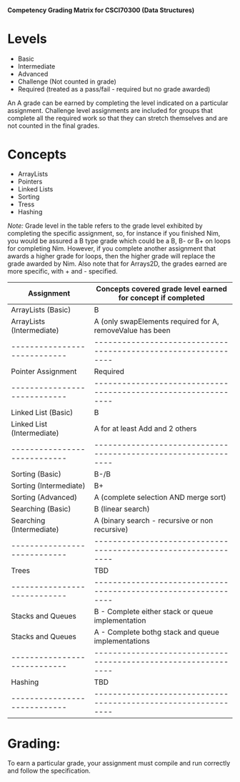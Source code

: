 #### Competency Grading Matrix for CSCI70300 (Data Structures)

# Levels
- Basic
- Intermediate
- Advanced
- Challenge (Not counted in grade)
- Required (treated as a pass/fail - required but no grade awarded)

An A grade can be earned by completing the level indicated on a
particular assignment. Challenge level assignments are included for
groups that complete all the required work so that they can stretch themselves and 
are not counted in the final grades.


# Concepts
- ArrayLists
- Pointers
- Linked Lists
- Sorting 
- Tress
- Hashing


*Note:* Grade level in the table refers to the grade level exhibited
by completing the specific assignment, so, for instance if you
finished Nim, you would be assured a B type grade which could be a B,
B- or B+ on loops for completing Nim.  However, if you complete another assignment that awards a higher grade for loops, then the higher grade will replace the grade awarded by Nim. Also note that for Arrays2D, the grades earned are more specific, with + and - specified. 


| Assignment                 | Concepts covered grade level earned for concept if completed |
|----------------------------|--------------------------------------------------------------|
| ArrayLists (Basic)         | B                                                            |
| ArrayLists (Intermediate)  | A (only swapElements required for A, removeValue has been    |                                                 |                    |                            | changed to Challenge level and is optional).                 |
|----------------------------|--------------------------------------------------------------|
| Pointer Assignment         | Required                                                     |
|----------------------------|--------------------------------------------------------------|
| Linked List  (Basic)       | B                                                            |
| Linked List (Intermediate) | A for at least Add and 2 others                              |
|----------------------------|--------------------------------------------------------------|
| Sorting  (Basic)           | B-/B                                                         |
| Sorting (Intermediate)     | B+                                                           |
| Sorting (Advanced)         | A (complete selection AND merge sort)                        |
| Searching (Basic)          | B (linear search)                                            |
| Searching (Intermediate)   | A (binary search - recursive or non recursive)               |
|----------------------------|--------------------------------------------------------------|
| Trees                      | TBD                                                          |
|----------------------------|--------------------------------------------------------------|
| Stacks and Queues          | B - Complete either  stack or queue implementation           |
| Stacks and Queues          | A - Complete bothg stack and queue implementations           | 
|----------------------------|--------------------------------------------------------------|
| Hashing                    | TBD                                                          |
|----------------------------|--------------------------------------------------------------|


# Grading: 


To earn a particular grade, your assignment must compile and run correctly and follow the specification. 


